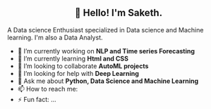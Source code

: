 <h2 align="center">👋 Hello! I'm Saketh.</h2>
A Data science Enthusiast specialized in Data science and Machine learning. I'm also a Data Analyst.


- 🔭 I’m currently working on **NLP and Time series Forecasting**
- 🌱 I’m currently learning **Html and CSS**
- 👯 I’m looking to collaborate **AutoML projects**
- 🤔 I’m looking for help with **Deep Learning**
- 💬 Ask me about **Python, Data Science and Machine Learning**
- 📫 How to reach me: 
- ⚡ Fun fact: ...